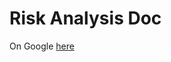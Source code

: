 # Risk Analysis Doc

On Google [here](https://docs.google.com/document/d/1r_9CdXYRZxSoUDrNjIlQxXRUtKrr7iQiC_F5-LwUPlE/edit?usp=sharing)
